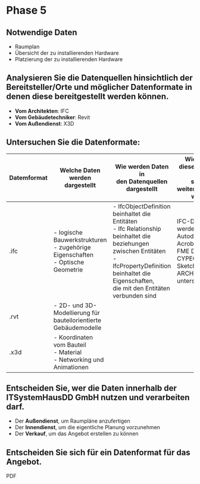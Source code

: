 # Phase 5

## Notwendige Daten

 - Raumplan
 - Übersicht der zu installierenden Hardware
 - Platzierung der zu installierenden Hardware

## Analysieren Sie die Datenquellen hinsichtlich der Bereitsteller/Orte und möglicher Datenformate in denen diese bereitgestellt werden können.

 - __Vom Architekten__: IFC
 - __Vom Gebäudetechniker__: Revit
 - __Vom Außendienst__: X3D

## Untersuchen Sie die Datenformate:
| Datemformat | Welche Daten <br>werden dargestellt                                                | Wie werden Daten in <br>den Datenquellen dargestellt                                                                                                                                                                    | Wie können diese Importiert und <br>sinnvoll weiterverarbeitet werden                                            | Welche Metainformationen sind <br>zur Datenquelle vorhanden |
|-------------|------------------------------------------------------------------------------------|-------------------------------------------------------------------------------------------------------------------------------------------------------------------------------------------------------------------------|------------------------------------------------------------------------------------------------------------------|-------------------------------------------------------------|
| .ifc        | - logische Bauwerkstrukturen<br>- zugehörige Eigenschaften<br>- Optische Geometrie | - IfcObjectDefinition beinhaltet die Entitäten<br>- Ifc Relationship beinhaltet die <br>beziehungen zwischen Entitäten<br>- IfcPropertyDefinition beinhaltet die Eigenschaften,<br>die mit den Entitäten verbunden sind | IFC-Dateien werden z.B. von Autodesk, Adobe Acrobat, <br>FME Desktop, CYPECAD, SketchUp und ARCHICAD unterstützt |                                                             |
| .rvt        | - 2D- und 3D-Modellierung für <br>bauteilorientierte Gebäudemodelle                |                                                                                                                                                                                                                         |                                                                                                                  |                                                             |
| .x3d        | - Koordinaten <br>vom Bauteil<br>- Material<br>- Networking und Animationen        |                                                                                                                                                                                                                         |                                                                                                                  |                                                             |


## Entscheiden Sie, wer die Daten innerhalb der ITSystemHausDD GmbH nutzen und verarbeiten darf.

 - Der __Außendienst__, um Raumpläne anzufertigen
 - Der __Innendienst__, um die eigentliche Planung vorzunehmen
 - Der __Verkauf__, um das Angebot erstellen zu können

## Entscheiden Sie sich für ein Datenformat für das Angebot.

PDF


